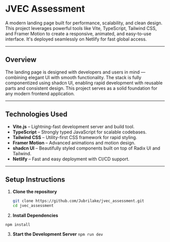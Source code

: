 # JVEC Assessment

A modern landing page built for performance, scalability, and clean design. This project leverages powerful tools like Vite, TypeScript, Tailwind CSS, and Framer Motion to create a responsive, animated, and easy-to-use interface. It's deployed seamlessly on Netlify for fast global access.

---

## Overview

The landing page is designed with developers and users in mind — combining elegant UI with smooth functionality. The stack is fully componentized using shadcn UI, enabling rapid development with reusable parts and consistent design. This project serves as a solid foundation for any modern frontend application.

---

## Technologies Used

- **Vite.js** – Lightning-fast development server and build tool.
- **TypeScript** – Strongly typed JavaScript for scalable codebases.
- **Tailwind CSS** – Utility-first CSS framework for rapid styling.
- **Framer Motion** – Advanced animations and motion design.
- **shadcn UI** – Beautifully styled components built on top of Radix UI and Tailwind.
- **Netlify** – Fast and easy deployment with CI/CD support.

---

## Setup Instructions

1. **Clone the repository**

   ```bash
   git clone https://github.com/Jubrilake/jvec_assessment.git
   cd jvec_assessment
   ```

2. **Install Dependencies**
```Make sure you have Node.js installed. Then run:
npm install
```

3. **Start the Development Server**
```npm run dev```

